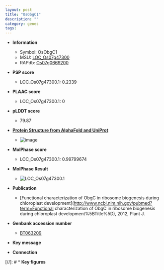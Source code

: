 ```yaml
---
layout: post
title: "OsObgC1"
description: ""
category: genes
tags: 
---
```


* **Information**  
    + Symbol: OsObgC1  
    + MSU: [LOC_Os07g47300](http://rice.plantbiology.msu.edu/cgi-bin/ORF_infopage.cgi?orf=LOC_Os07g47300)  
    + RAPdb: [Os07g0669200](http://rapdb.dna.affrc.go.jp/viewer/gbrowse_details/irgsp1?name=Os07g0669200)  

* **PSP score**  
    + LOC_Os07g47300.1: 0.2339 

* **PLAAC score**  
    + LOC_Os07g47300.1: 0 

* **pLDDT score**
    + 79.87

* **[Protein Structure from AlphaFold and UniProt](https://www.uniprot.org/uniprotkb/A0A0P0XA81/entry#structure)**
    + ![image](https://ricepsp.github.io/images/A/AF-A0A0P0XA81-F1.png)

* **MolPhase score**
    + LOC_Os07g47300.1: 0.99799674

* **MolPhase Result**
    + ![LOC_Os07g47300.1](https://304243504.github.io/Pictures/LOC_Os07g/LOC_Os07g47300.1.png)

* **Publication**  
    + [Functional characterization of ObgC in ribosome biogenesis during chloroplast development](http://www.ncbi.nlm.nih.gov/pubmed?term=Functional characterization of ObgC in ribosome biogenesis during chloroplast development%5BTitle%5D), 2012, Plant J.

* **Genbank accession number**  
    + [BT063209](http://www.ncbi.nlm.nih.gov/nuccore/BT063209)

* **Key message**  

* **Connection**  

[//]: # * **Key figures**  


